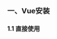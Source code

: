 ### 一、Vue安装

#### 1.1 直接使用 <script> 标签引入

```
<script src="https://cdn.jsdelivr.net/npm/vue/dist/vue.js"></script>
```

### 二、Vue的常用指令

- v-cloak

不使用`v-cloak`的时候

```html
<div id="app">
    {{context}}
</div>
```
```javascript
<script>
var app = new Vue({
    el: '#app',
    data: {
        context:'hello'
    }
});
</script>
```
> 问题：当网络较慢，网页还在加载 Vue.js ，而导致 Vue 来不及渲染，这时页面就会显示出 Vue 源代码{{context}}
